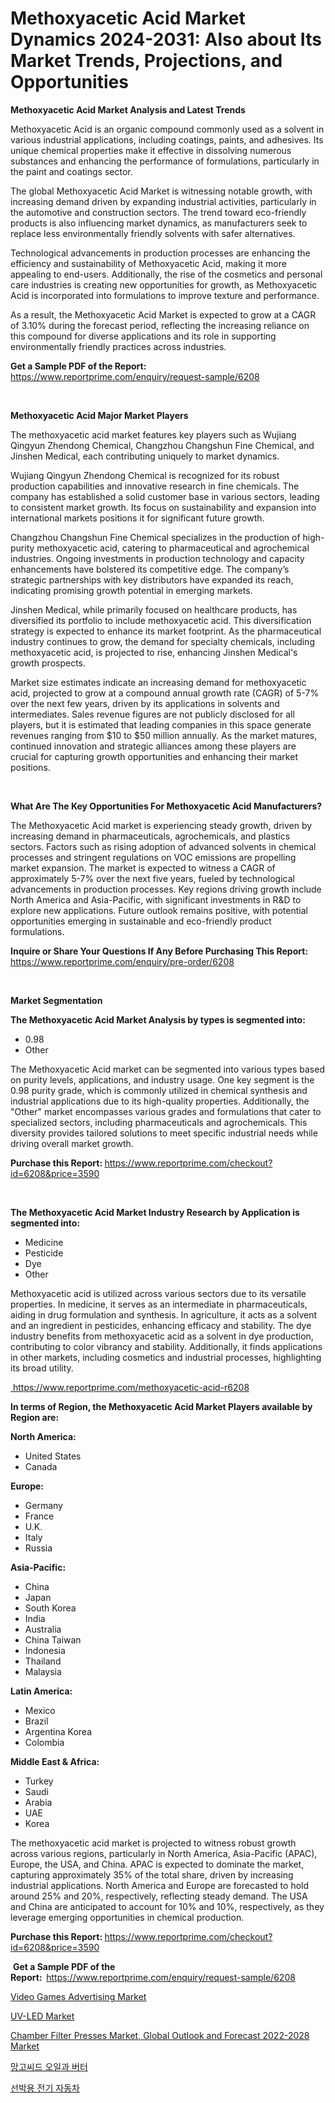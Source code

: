 <p><h1>Methoxyacetic Acid Market Dynamics 2024-2031: Also about Its Market Trends, Projections, and Opportunities</h1></p><p><strong>Methoxyacetic Acid Market Analysis and Latest Trends</strong></p>
<p><p>Methoxyacetic Acid is an organic compound commonly used as a solvent in various industrial applications, including coatings, paints, and adhesives. Its unique chemical properties make it effective in dissolving numerous substances and enhancing the performance of formulations, particularly in the paint and coatings sector. </p><p>The global Methoxyacetic Acid Market is witnessing notable growth, with increasing demand driven by expanding industrial activities, particularly in the automotive and construction sectors. The trend toward eco-friendly products is also influencing market dynamics, as manufacturers seek to replace less environmentally friendly solvents with safer alternatives. </p><p>Technological advancements in production processes are enhancing the efficiency and sustainability of Methoxyacetic Acid, making it more appealing to end-users. Additionally, the rise of the cosmetics and personal care industries is creating new opportunities for growth, as Methoxyacetic Acid is incorporated into formulations to improve texture and performance. </p><p>As a result, the Methoxyacetic Acid Market is expected to grow at a CAGR of 3.10% during the forecast period, reflecting the increasing reliance on this compound for diverse applications and its role in supporting environmentally friendly practices across industries.</p></p>
<p><strong>Get a Sample PDF of the Report:&nbsp;</strong> <a href="https://www.reportprime.com/enquiry/request-sample/6208">https://www.reportprime.com/enquiry/request-sample/6208</a></p>
<p>&nbsp;</p>
<p><strong>Methoxyacetic Acid Major Market Players</strong></p>
<p><p>The methoxyacetic acid market features key players such as Wujiang Qingyun Zhendong Chemical, Changzhou Changshun Fine Chemical, and Jinshen Medical, each contributing uniquely to market dynamics. </p><p>Wujiang Qingyun Zhendong Chemical is recognized for its robust production capabilities and innovative research in fine chemicals. The company has established a solid customer base in various sectors, leading to consistent market growth. Its focus on sustainability and expansion into international markets positions it for significant future growth.</p><p>Changzhou Changshun Fine Chemical specializes in the production of high-purity methoxyacetic acid, catering to pharmaceutical and agrochemical industries. Ongoing investments in production technology and capacity enhancements have bolstered its competitive edge. The company’s strategic partnerships with key distributors have expanded its reach, indicating promising growth potential in emerging markets.</p><p>Jinshen Medical, while primarily focused on healthcare products, has diversified its portfolio to include methoxyacetic acid. This diversification strategy is expected to enhance its market footprint. As the pharmaceutical industry continues to grow, the demand for specialty chemicals, including methoxyacetic acid, is projected to rise, enhancing Jinshen Medical's growth prospects.</p><p>Market size estimates indicate an increasing demand for methoxyacetic acid, projected to grow at a compound annual growth rate (CAGR) of 5-7% over the next few years, driven by its applications in solvents and intermediates. Sales revenue figures are not publicly disclosed for all players, but it is estimated that leading companies in this space generate revenues ranging from $10 to $50 million annually. As the market matures, continued innovation and strategic alliances among these players are crucial for capturing growth opportunities and enhancing their market positions.</p></p>
<p>&nbsp;</p>
<p><strong>What Are The Key Opportunities For Methoxyacetic Acid Manufacturers?</strong></p>
<p><p>The Methoxyacetic Acid market is experiencing steady growth, driven by increasing demand in pharmaceuticals, agrochemicals, and plastics sectors. Factors such as rising adoption of advanced solvents in chemical processes and stringent regulations on VOC emissions are propelling market expansion. The market is expected to witness a CAGR of approximately 5-7% over the next five years, fueled by technological advancements in production processes. Key regions driving growth include North America and Asia-Pacific, with significant investments in R&D to explore new applications. Future outlook remains positive, with potential opportunities emerging in sustainable and eco-friendly product formulations.</p></p>
<p><strong>Inquire or Share Your Questions If Any Before Purchasing This Report:</strong> <a href="https://www.reportprime.com/enquiry/pre-order/6208">https://www.reportprime.com/enquiry/pre-order/6208</a></p>
<p>&nbsp;</p>
<p><strong>Market Segmentation</strong></p>
<p><strong>The Methoxyacetic Acid Market Analysis by types is segmented into:</strong></p>
<p><ul><li>0.98</li><li>Other</li></ul></p>
<p><p>The Methoxyacetic Acid market can be segmented into various types based on purity levels, applications, and industry usage. One key segment is the 0.98 purity grade, which is commonly utilized in chemical synthesis and industrial applications due to its high-quality properties. Additionally, the "Other" market encompasses various grades and formulations that cater to specialized sectors, including pharmaceuticals and agrochemicals. This diversity provides tailored solutions to meet specific industrial needs while driving overall market growth.</p></p>
<p><strong>Purchase this Report:&nbsp;</strong><a href="https://www.reportprime.com/checkout?id=6208&price=3590">https://www.reportprime.com/checkout?id=6208&price=3590</a></p>
<p>&nbsp;</p>
<p><strong>The Methoxyacetic Acid Market Industry Research by Application is segmented into:</strong></p>
<p><ul><li>Medicine</li><li>Pesticide</li><li>Dye</li><li>Other</li></ul></p>
<p><p>Methoxyacetic acid is utilized across various sectors due to its versatile properties. In medicine, it serves as an intermediate in pharmaceuticals, aiding in drug formulation and synthesis. In agriculture, it acts as a solvent and an ingredient in pesticides, enhancing efficacy and stability. The dye industry benefits from methoxyacetic acid as a solvent in dye production, contributing to color vibrancy and stability. Additionally, it finds applications in other markets, including cosmetics and industrial processes, highlighting its broad utility.</p></p>
<p><a href="https://www.reportprime.com/methoxyacetic-acid-r6208">&nbsp;https://www.reportprime.com/methoxyacetic-acid-r6208</a></p>
<p><strong>In terms of Region, the Methoxyacetic Acid Market Players available by Region are:</strong></p>
<p>
    <p> <strong> North America: </strong>
        <ul>
            <li>United States</li>
            <li>Canada</li>
        </ul>
        </p> 
    <p> <strong> Europe: </strong>
        <ul>
            <li>Germany</li>
            <li>France</li>
            <li>U.K.</li>
            <li>Italy</li>
            <li>Russia</li>
        </ul>
        </p> 
    <p> <strong> Asia-Pacific: </strong>
        <ul>
            <li>China</li>
            <li>Japan</li>
            <li>South Korea</li>
            <li>India</li>
            <li>Australia</li>
            <li>China Taiwan</li>
            <li>Indonesia</li>
            <li>Thailand</li>
            <li>Malaysia</li>
        </ul>
        </p> 
    <p> <strong> Latin America: </strong>
        <ul>
            <li>Mexico</li>
            <li>Brazil</li>
            <li>Argentina Korea</li>
            <li>Colombia</li>
        </ul>
        </p> 
    <p> <strong> Middle East & Africa: </strong>
        <ul>
            <li>Turkey</li>
            <li>Saudi</li>
            <li>Arabia</li>
            <li>UAE</li>
            <li>Korea</li>
        </ul>
    </p>
    </p>
<p><p>The methoxyacetic acid market is projected to witness robust growth across various regions, particularly in North America, Asia-Pacific (APAC), Europe, the USA, and China. APAC is expected to dominate the market, capturing approximately 35% of the total share, driven by increasing industrial applications. North America and Europe are forecasted to hold around 25% and 20%, respectively, reflecting steady demand. The USA and China are anticipated to account for 10% and 10%, respectively, as they leverage emerging opportunities in chemical production.</p></p>
<p><strong>Purchase this Report: </strong><a href="https://www.reportprime.com/checkout?id=6208&price=3590">https://www.reportprime.com/checkout?id=6208&price=3590</a></p>
<p>&nbsp;<strong>Get a Sample PDF of the Report:&nbsp;&nbsp;</strong><a href="https://www.reportprime.com/enquiry/request-sample/6208">https://www.reportprime.com/enquiry/request-sample/6208</a></p>
<p><strong></strong></p>
<p><p><a href="https://www.linkedin.com/pulse/insights-video-games-advertising-market-share-competitive-g6rzf?trackingId=4MxQ1pvuQfCaJY7TICUqcA%3D%3D">Video Games Advertising Market</a></p><p><a href="https://github.com/KamrulHadi87/Market-Research-Report-List-1/blob/main/uv-led-market.md">UV-LED Market</a></p><p><a href="https://medium.com/@jasonSanderson33/the-growth-of-the-chamber-filter-presses-market-global-outlook-and-forecast-2022-2028-market-has-939d93bc2cd6">Chamber Filter Presses Market, Global Outlook and Forecast 2022-2028 Market</a></p><p><a href="https://medium.com/@macking460/%EC%84%B8%EA%B3%84-mango-seed-oil-and-butter-market-%EC%9D%80-2024%EC%97%90%EC%84%9C-2031%EB%A1%9C-%EC%97%B0%ED%8F%89%EA%B7%A0-%EC%A6%9D%EA%B0%80%EC%9C%A8%EC%9D%84-%EB%B3%B4%EC%9D%BC-%EA%B2%83%EC%9C%BC%EB%A1%9C-%EC%98%88%EC%83%81%EB%90%A9%EB%8B%88%EB%8B%A4-c21e136b5b74">망고씨드 오일과 버터</a></p><p><a href="https://medium.com/@macking460/marine-electric-vehicles-market-%EC%9D%98-%EA%B8%80%EB%A1%9C%EB%B2%8C-%EC%8B%9C%EC%9E%A5-%EA%B0%9C%EC%9A%94%EB%8A%94-%EC%A0%84-%EC%84%B8%EA%B3%84-%EB%B0%8F-%EC%A3%BC%EC%9A%94-%EC%8B%9C%EC%9E%A5%EC%9D%98-%EC%82%B0%EC%97%85%EC%97%90-%EC%98%81%ED%96%A5%EC%9D%84-%EB%AF%B8%EC%B9%98%EB%8A%94-%EC%A3%BC%EC%9A%94-%ED%8A%B8%EB%A0%8C%EB%93%9C%EC%97%90-%EB%8C%80%ED%95%9C-%EB%8F%85%ED%8A%B9%ED%95%9C-%EA%B4%80%EC%A0%90%EC%9D%84-%EC%A0%9C%EA%B3%B5%ED%95%A9%EB%8B%88%EB%8B%A4-ac1e3056e27c">선박용 전기 자동차</a></p></p>